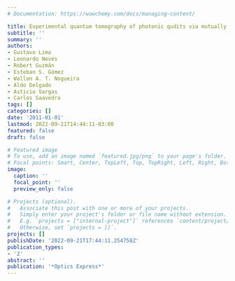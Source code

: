 ```yaml
---
# Documentation: https://wowchemy.com/docs/managing-content/

title: Experimental quantum tomography of photonic qudits via mutually unbiased basis
subtitle: ''
summary: ''
authors:
- Gustavo Lima
- Leonardo Neves
- Robert Guzmán
- Esteban S. Gómez
- Wallon A. T. Nogueira
- Aldo Delgado
- Asticio Vargas
- Carlos Saavedra
tags: []
categories: []
date: '2011-01-01'
lastmod: 2022-09-21T14:44:11-03:00
featured: false
draft: false

# Featured image
# To use, add an image named `featured.jpg/png` to your page's folder.
# Focal points: Smart, Center, TopLeft, Top, TopRight, Left, Right, BottomLeft, Bottom, BottomRight.
image:
  caption: ''
  focal_point: ''
  preview_only: false

# Projects (optional).
#   Associate this post with one or more of your projects.
#   Simply enter your project's folder or file name without extension.
#   E.g. `projects = ["internal-project"]` references `content/project/deep-learning/index.md`.
#   Otherwise, set `projects = []`.
projects: []
publishDate: '2022-09-21T17:44:11.254758Z'
publication_types:
- '2'
abstract: ''
publication: '*Optics Express*'
---
```

